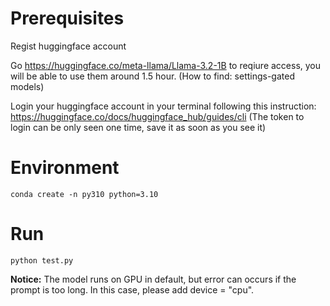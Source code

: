 # Prerequisites
Regist huggingface account

Go https://huggingface.co/meta-llama/Llama-3.2-1B to reqiure access, you will be able to use them around 1.5 hour. (How to find: settings-gated models)

Login your huggingface account in your terminal following this instruction: https://huggingface.co/docs/huggingface_hub/guides/cli
(The token to login can be only seen one time, save it as soon as you see it)

# Environment
```
conda create -n py310 python=3.10

```
# Run
```
python test.py
```

**Notice:**  The model runs on GPU in default, but error can occurs if the prompt is too long. In this case, please add device = "cpu". 
